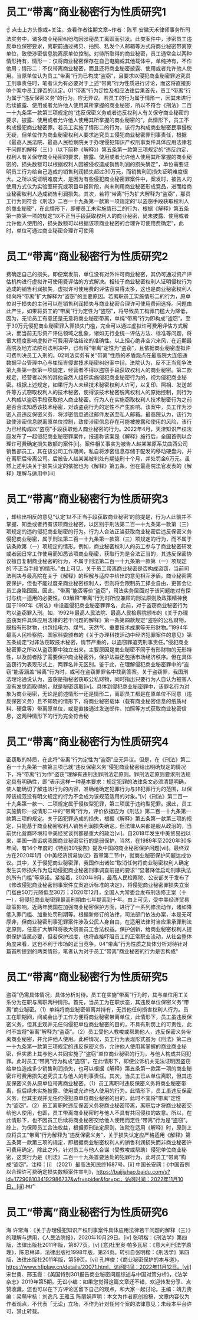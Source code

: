 # 员工“带离”商业秘密行为性质研究1

☝ 点击上方头像或+关注，查看作者往期文章~作者：陈军 安徽天禾律师事务所司法实务中，诸多商业秘密纠纷均因涉秘员工离职而引发。此类案件中，涉密员工违反单位保密要求，离职前通过拷贝、拍照、私发个人邮箱等方式将商业秘密带离原单位，致使涉密信息脱离原单位控制。对待所取得的商业秘密，员工通常会以两种情形持有，情形一：仅将商业秘密保存在自己电脑或其他载体中，单纯持有，不作他用；情形二：不仅带离商业秘密，而且还将商业秘密披露、使用或者允许他人使用。当原单位认为员工“带离”行为已构成“盗窃”，且要求以侵犯商业秘密罪追究员工刑事责任时，笔者认为有必要对于上述“带离”行为性质进行讨论，而这将直接影响个案中员工罪否的认定。01“带离”行为定性及相应法律后果首先，员工“带离”行为属于“违反保密义务”的行为，应无异议。若员工的行为属于情形一，因其未进行后续披露、使用或者允许他人使用其所掌握的商业秘密，所以不符合《刑法》二百一十九条第一款第三项规定的“违反保密义务或者违反权利人有关保守商业秘密的要求，披露、使用或者允许他人使用其所掌握的商业秘密的”，此情形下，员工不构成侵犯商业秘密罪。若员工实施了情形二的行为，该行为构成商业秘密民事侵权无疑，但单位作为商业秘密权利人要求追究员工侵犯商业秘密罪刑事责任，根据《最高人民法院、最高人民检察院关于办理侵犯知识产权刑事案件具体应用法律若干问题的解释（三）》（以下简称《解释》）第五条第一款第三项规定的“违反约定、权利人有关保守商业秘密的要求，披露、使用或者允许他人使用其所掌握的商业秘密的，损失数额可以根据权利人因被侵权造成销售利润的损失确定”，单位需要证明员工行为给自己造成的销售利润损失超过30万元，而销售利润损失证明难度很大。之所以说证明难度大，是因为有些侵犯商业秘密罪案件中，案发时，被告人的使用方式仅为实验室研究或项目申报阶段，尚未利用商业秘密形成竞品，进而给商业秘密权利人造成销售利润损失。其次，若将“带离”行为扩大解释为“盗窃”，那员工行为则符合《刑法》二百一十九条第一款第一项规定的“以盗窃手段获取权利人的商业秘密”，在此情形下，即便员工未实施情形二的行为，根据《解释》第五条第一款第一项的规定“以不正当手段获取权利人的商业秘密，尚未披露、使用或者允许他人使用的，损失数额可以根据该项商业秘密的合理许可使用费确定”，此时，单位可通过商业秘密合理许可使用

# 员工“带离”商业秘密行为性质研究2

费确定自己的损失。即便案发前，单位没有对外许可商业秘密，其仍可通过资产评估机构进行虚拟许可使用费评估的方式解决。相较于商业秘密权利人证明侵权行为造成的销售利润损失，虚拟许可使用费的评估容易得太多，这也是商业秘密权利人倾向将“带离”扩大解释为“盗窃”的主要原因。若离职员工实施情形二的行为，原单位对于损失的主张可以在销售利润损失与商业秘密合理许可使用费间选择。问题由此产生，如果将员工的“带离”行为定性为“盗窃”，将导致员工构罪门槛大为降低，因为，无论员工有意还是无意将商业秘密带离，单纯“带离”行为即构成”盗窃”。至于30万元侵犯商业秘密罪入罪损失门槛，完全可以通过虚拟许可费用评估方式解决，而当前无形资产评估领域之乱象，诸如无行业统一评估方法、标准等问题，将很大程度影响虚拟许可费用评估结论的准确性。以上担心绝非空穴来风，在近期最高院及地方法院司法判决中，已有将“带离”定性为“盗窃”，且依据商业秘密虚拟许可费判决员工入刑的。02司法实务有关“带离”性质的矛盾观点在最高院大连倍通数据平台管理中心与崔恒吉侵害技术秘密纠纷案中[i]，法院认为，反不正当竞争法第九条第一款第一项规定，经营者不得以盗窃手段获取权利人的商业秘密。第二款规定，经营者以外的其他自然人组织实施侵犯商业秘密行为的，视为侵犯商业秘密。根据上述规定，如果行为人未经技术秘密权利人许可，以复印、照相、发送邮件等方式窃取权利人的技术秘密，使得该技术秘密脱离权利人的原始控制，则行为人构成以盗窃手段获取他人商业秘密。行为人在实施窃取权利人技术秘密行为之前是否合法知悉该技术秘密，对该盗窃行为的定性不产生影响。该案中，员工作为涉密人员违反保密义务，将涉密信息通过邮件发送至私人邮箱。最高院认为，该行为致使涉密信息脱离原单位控制，致使涉密信息存在可能被披露和使用的风险，该行为已经构成以“盗窃”手段获取他人商业秘密的行为。2022年4月，天津知识产权法庭发布了一起侵犯商业秘密罪案件，报道称该案是《解释》施行后，全国首例以合理许可费确定损失数额的案件[ii]。案件相关事实为被告人赵某某原系艾曲西公司销售部员工，其在该公司工作期间，私自将涉密信息存储于配发的移动硬盘内，并在离职后带离公司。后被告人赵某某被判处有期徒刑十个月，并处罚金6万元。虽然上述判决关于损失认定的依据也为《解释》第五条，但在最高院法官发表的《解释》理解与适用中[iii]

# 员工“带离”商业秘密行为性质研究3

，却给出相反的意见“认定‘以不正当手段获取商业秘密’的前提是，行为人此前并不掌握、知悉或者持有该项商业秘密，以区别于刑法第二百一十九条第一款第（三）项规定的违约侵犯商业秘密的行为。行为人合法正当获取商业秘密后违反保密义务侵犯商业秘密，属于刑法第二百一十九条第一款第（三）项规定的行为，而不属于该条款第（一）项规定的情形。例如，商业秘密权利人的员工参与了商业秘密研发或者因日常工作使用而知悉该项商业秘密，获取行为是合法正当的，其违反保密协议擅自复制商业秘密的行为，不属于刑法第二百一十九条第一款第（一）项规定的‘不正当手段’的情形。”由上可见，关于员工带离商业秘密是否构成盗窃，当前司法判决与最高院在关于《解释》的理解与适应中给出的意见相互矛盾。商业秘密需要保护，但也不能过度亲商业秘密权利人，否则将会限制员工择业自由，更甚会让员工身陷囹圄。因此，“带离”能否等价“盗窃”，司法实务层面对于该问题绝对有探讨与统一适用的必要性。03解释“带离”行为时所应兼顾的刑法原则及政策精神我国于1997年《刑法》中设置侵犯商业秘密罪罪名，此前，对于盗窃商业秘密行为均以盗窃罪入刑。如，1992年最高人民法院、最高人民检察院颁布的《关于办理盗窃案件具体应用法律的若干问题的解释》第一条第四款规定“盗窃的公私财物，既指有形财物，也包括电力、煤气、天然气、重要技术成果等无形财物。”1994年最高人民检察院、国家科委颁布的《关于办理科技活动中经济犯罪案件的意见》第五条规定“对非法窃取技术秘密，情节严重的，以盗窃罪追究刑事责任。”侵犯商业秘密罪之所以从盗窃罪中独立出来，主要原因是商业秘密不同于有形财物的无形特性，以及前者除了需要保护商业秘密外，保护法益还包括市场经济秩序。但在具体盗窃行为表现形式上，两罪名并无区别。鉴于此，在理解侵犯商业秘密罪中的“盗窃”能否涵盖“带离”行为时，或可在盗窃罪罪名中找到答案。关于盗窃罪，我国刑法理论通说认为，盗窃是指秘密窃取公私财物，同时指出只要行为人自认为被害人没有发觉而取得的，就是秘密窃取[iv]。具体到侵犯商业秘密罪中，该罪名行为对象为商业秘密，无论是前述情形一还是情形二，离职员工都是在原单位不同意（违反保密义务）且不知晓的情形下，将商业秘密载体（载有商业秘密信息的纸质材料、硬盘等）带离原单位，或是直接通过发送邮件、拍照等方式获取商业秘密信息，这两种情形下的行为完全符合秘

# 员工“带离”商业秘密行为性质研究4

密窃取的特质，在此将“带离”行为定性为“盗窃”应无异议。但是，在《刑法》第二百一十九条第一款第三项已就“违反保密义务”侵犯商业秘密给出明确规定的情况下，将“带离”行为作“盗窃”理解有违刑法罪刑法定原则。罪刑法定原则要求刑法规定具有明确性，即“表示这样一种基本要求：规定犯罪的法律条文必须清楚明确，使人能确切了解违法行为的内容，准确地确定犯罪行为与非犯罪行为的范围，以保障该规范没有明文规定的行为不会成为该规范适用的对象。”[v]《刑法》第二百一十九条第一款一、二项规定属于侵权型犯罪，第三项属于违约型犯罪。据此，员工实施情形一或情形二中的“带离”行为，评价依据应为《刑法》第二百一十九条第一款第三项的规定。关于因犯罪造成的损失，根据《解释》第五条第一款第三项的规定，只能基于商业秘密权利人销售利润损失确定。但法律从来都是服从政治的，当前优化营商环境和中美经贸谈判都是重大的政治[vi]。自2018年发生中美贸易战以来，美国一直诟病我国商业秘密实行的是弱保护，当然，在1989年至2020年30多年间，有14个年度的《特别301报告》提及中国的商业秘密保护问题[vii]。最终双方在2020年1月《中美经济贸易协议》首章第二节中，就商业秘密保护问题达成协议。其中，关于侵犯商业秘密罪，我国作出诸如“取消任何将商业秘密权利人确定发生实际损失作为启动侵犯商业秘密刑事调查前提的要求”“显著降低启动刑事执法的所有门槛”等承诺。紧接着，2020年9月，最高人民检察院、公安部关于发布了《修改侵犯商业秘密刑事案件立案追诉标准的决定》，将侵犯商业秘密罪损失立案门槛由50万元降低至30万；2020年12月，全国人大常委会发布刑法修正案（十一），将侵犯商业秘密罪最高刑期由七年提高到十年。由上可见，受中美经济贸易政策影响，近两年我国在加强商业秘密保护方面，进行了一系列修法动作，诸如降低入罪门槛、加重处罚刑期等。根据新修订的法律，司法部门依法办案，本是无可厚非，但商业秘密刑事犯罪案件涉及公民人身自由，在适用法律时当应秉承罪刑法定原则，任意扩大解释将极大损害员工合法权益。保护创新，给商业秘密权利人提供保护当属必要，但若保护过度，也将直接吓阻员工的正常职业流动，从社会整体角度来看，这也不利于市场的正当竞争。04“带离”行为性质之具体分析对待针对篇首所提到的两类情形，笔者认为对于员工“带离”商业秘密的行为是否构成“

# 员工“带离”商业秘密行为性质研究5

盗窃”仍需具体情况，具体分析对待。员工在实施“带离”行为时，其与单位用工关系分为在职与离职两种情形。首先，当员工为在职状态，其违反单位保密义务“带离”商业秘密。（1）单纯将商业秘密带离并持有，无其他任何损害权利人行为。员工在职期间，间或会出于工作方便将商业秘密带离单位，此情形下，员工虽违反保密义务，但其主观并无任何侵犯单位商业秘密的目的，不具有刑罚上的可责性，此时不宜将“带离”解释为“盗窃”。（2）员工受他人教唆或帮助他人，违反保密义务带离商业秘密，并允许他人使用。此种情况，员工行为表现形式虽为《刑法》第二百一十九条第一款第三项规定的违反保密义务，允许他人使用其掌握的商业商业秘密，但实质上其与他人共同实施了“盗窃”单位商业秘密的行为，与他人构成共同犯罪。此时员工“带离”行为构成“盗窃”。在此情形下，即便公诉机关无法证明因盗窃给单位造成多少销售利润损失，也可以根据《解释》第五条第一款第一项的商业秘密许可费用损失追究员工与他人的刑事责任。其次，当员工已从单位离职，但其违反保密义务从原单位带离商业秘密。（1）员工离职时违反保密义务将商业秘密带离，但后续未实施披露、使用或允许他人使用的行为。此情形下，员工虽违反保密义务，但其主观并无任何侵犯原单位商业秘密的目的，此时不宜将“带离”定性为“盗窃”。（2）员工离职时违反保密义务将商业秘密带离，离职后才将商业秘密交给他人使用，也即，员工带离商业秘密时与他人不具有共同侵权的故意。所以，在此情形下，也不因员工后续将商业秘密交给他人使用而定性“带离”行为是“盗窃”。综上，为保障员工合法权益，根据罪刑法定原则，法院在适用《解释》时，原则上应将员工“带离”行为解释为“违反保密义务”，关于损失认定应严格适用《解释》第五条第一款第三项的规定，即根据商业秘密权利人的销售利润损失而非商业秘密许可费用确定。除此之外，针对员工与他人合谋（受教唆或帮助）侵犯单位商业秘密，这类行为是《刑法》二百一十九条首要惩处的犯罪行为，此时员工“带离”构成“盗窃”。注释：[i] （2021）最高法知民终1687号。[ii] 中国长安网：《中国首例以合理许可费确定损失数额案件宣判》，https://baijiahao.baidu.com/s?id=1729081034192986737&wfr=spider&for=pc，访问时间：2022年11月10日，[iii] 林广

# 员工“带离”商业秘密行为性质研究6

海 许常海：《关于办理侵犯知识产权刑事案件具体应用法律若干问题的解释（三）》的理解与适用，《人民法院报》，2020年10月29日。[iv] 张明楷：《刑法学》第四版，法律出版社2011年版，第877页。[v] [意]杜里奥·帕多瓦尼：《意大利刑法学原理》，陈忠林译，法律出版社1998年版，第24页。转引自张明楷：《刑法学》第四版，法律出版社2011年版，第59页。[vi] 孔祥俊：《商业秘密保护的本与道》，https://www.hfiplaw.cn/details/20071.html，访问时间：2022年11月12日。[vii] 宋世勇、邢玉霞：《美国特别301报告商业秘密问题综述与中国对策分析》，《法学杂志》2019年第5期。无讼小编：如果您觉得这篇文章还不错，欢迎转发分享、点赞收藏，您也可以在下方评论区留下自己的观点，和大家一起讨论。主编：靖力责编：梁萌审核：刘逸凡 王雅玉 陈丽娟声明：本文为作者原创投稿，文章内容仅为作者观点，不代表「无讼」立场，不作为针对任何个案的法律意见；未经本平台许可，禁止转载。

